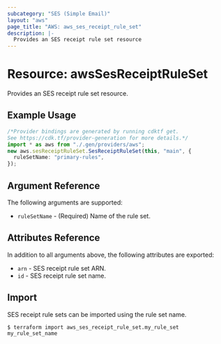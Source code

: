 ```yaml
---
subcategory: "SES (Simple Email)"
layout: "aws"
page_title: "AWS: aws_ses_receipt_rule_set"
description: |-
  Provides an SES receipt rule set resource
---
```


# Resource: awsSesReceiptRuleSet

Provides an SES receipt rule set resource.

## Example Usage

```typescript
/*Provider bindings are generated by running cdktf get.
See https://cdk.tf/provider-generation for more details.*/
import * as aws from "./.gen/providers/aws";
new aws.sesReceiptRuleSet.SesReceiptRuleSet(this, "main", {
  ruleSetName: "primary-rules",
});

```

## Argument Reference

The following arguments are supported:

* `ruleSetName` - (Required) Name of the rule set.

## Attributes Reference

In addition to all arguments above, the following attributes are exported:

* `arn` - SES receipt rule set ARN.
* `id` - SES receipt rule set name.

## Import

SES receipt rule sets can be imported using the rule set name.

```console
$ terraform import aws_ses_receipt_rule_set.my_rule_set my_rule_set_name
```
